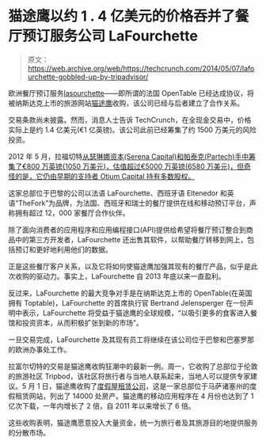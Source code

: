 # 猫途鹰以约 1 . 4 亿美元的价格吞并了餐厅预订服务公司 LaFourchette

> 原文：<https://web.archive.org/web/https://techcrunch.com/2014/05/07/lafourchette-gobbled-up-by-tripadvisor/>

欧洲餐厅预订服务[lasourchette](https://web.archive.org/web/20230326023000/http://www.thefork.com/)——即所谓的法国 OpenTable 已经达成协议，将被纳斯达克上市的旅游网站[猫途鹰](https://web.archive.org/web/20230326023000/http://www.crunchbase.com/organization/tripadvisor)收购，该公司已经与后者建立了合作关系。

交易条款尚未披露。然而，消息人士告诉 TechCrunch，在全现金交易中，价格实际上是约 1.4 亿美元(€1 亿英镑)。该公司此前已经筹集了约 1500 万美元的风险投资。

2012 年 5 月，拉福切特[从瑟琳娜资本(Serena Capital)和帕泰克(Partech)手中筹集了€800 万英镑(1050 万美元)，估值超过€5000 万英镑(6580 万美元)，但奇怪的是，它仍由早期的支持者 Otium Capital 持有多数股权。](https://web.archive.org/web/20230326023000/https://techcrunch.com/2012/05/02/restaurant-reservation-service-lafourchette-sticks-its-fork-into-10-5m/)

这家总部位于巴黎的公司以法语 LaFourchette、西班牙语 Eltenedor 和英语“TheFork”为品牌，为法国、西班牙和瑞士的餐厅提供在线和移动预订平台，声称拥有超过 12，000 家餐厅合作伙伴。

除了面向消费者的应用程序和应用编程接口(API)提供给希望将餐厅预订整合到商品中的第三方开发者，LaFourchette 还出售其软件，以帮助餐厅转移到网上，包括预订和更好地利用他们的数据。

正是这些餐厅客户关系，以及它将如何使猫途鹰加强其现有的餐厅产品，似乎是此次收购的驱动力。事实上，LaFourchette 自 2013 年底以来一直盈利。

反过来，LaFourchette 的最大竞争对手是在纳斯达克上市的 OpenTable(在英国拥有 Toptable)，LaFourchette 的首席执行官 Bertrand Jelensperger 在一份声明中表示，LaFourchette 将受益于猫途鹰的全球规模，“以吸引更多的食客进入餐馆和投资资本，从而积极扩张到新的市场”。

一旦交易完成，LaFourchette 及其现有员工将继续在该公司位于巴黎和巴塞罗那的欧洲办事处工作。

拉富尔切特的交易是猫途鹰收购狂潮中的最新一例。周一，它收购了总部位于伦敦的旅游社区 Tripbod，该社区将旅行者与当地人联系起来，当地人可以提供专家建议。5 月 1 日，猫途鹰收购了[度假屋租赁公司](https://web.archive.org/web/20230326023000/http://www.vacationhomerentals.com/)，这是一家总部位于马萨诸塞州的度假租赁网站，列出了 14000 处房产。猫途鹰的移动应用程序在 4 月份也达到了 1 亿次下载，一年内增长了 2 倍，自 2011 年以来增长了 6 倍。

这些收购表明，猫途鹰愿意投入大量资金，统一为旅行者及其旅游目的地提供服务的分散市场。